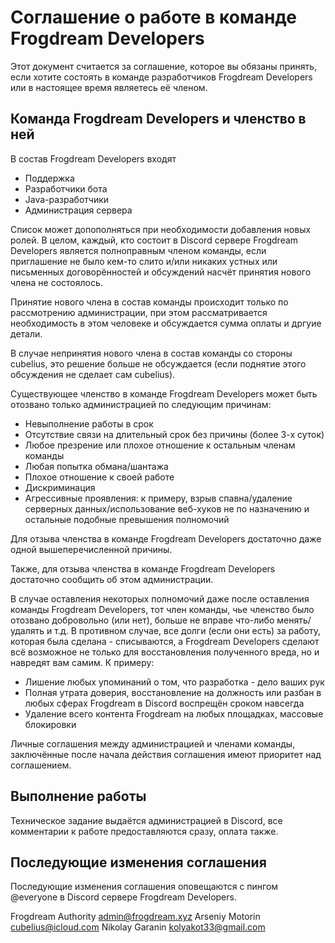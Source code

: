 # Соглашение о работе в команде Frogdream Developers
Этот документ считается за соглашение, которое вы обязаны принять, если хотите состоять в команде разработчиков Frogdream Developers или в настоящее время являетесь её членом.

## Команда Frogdream Developers и членство в ней

В состав Frogdream Developers входят
- Поддержка
- Разработчики бота
- Java-разработчики
- Администрация сервера

Список может допополняться при необходимости добавления новых ролей. В целом, каждый, кто состоит в Discord сервере Frogdream Developers является полноправным членом команды, если приглашение не было кем-то слито и/или никаких устных или письменных договорённостей и обсуждений насчёт принятия нового члена не состоялось.

Принятие нового члена в состав команды происходит только по рассмотрению администрации, при этом рассматривается необходимость в этом человеке и обсуждается сумма оплаты и дргуие детали.

В случае непринятия нового члена в состав команды со стороны cubelius, это решение больше не обсуждается (если поднятие этого обсуждения не сделает сам cubelius).

Существующее членство в команде Frogdream Developers может быть отозвано только администрацией по следующим причинам:

- Невыполнение работы в срок
- Отсутствие связи на длительный срок без причины (более 3-х суток)
- Любое презрение или плохое отношение к остальным членам команды
- Любая попытка обмана/шантажа
- Плохое отношение к своей работе
- Дискриминация
- Агрессивные проявления: к примеру, взрыв спавна/удаление серверных данных/использование веб-хуков не по назначению и остальные подобные превышения полномочий

Для отзыва членства в команде Frogdream Developers достаточно даже одной вышеперечисленной причины.

Также, для отзыва членства в команде Frogdream Developers достаточно сообщить об этом администрации. 

В случае оставления некоторых полномочий даже после оставления команды Frogdream Developers, тот член команды, чье членство было отозвано добровольно (или нет), больше не вправе что-либо менять/удалять и т.д. В противном случае, все долги (если они есть) за работу, которая была сделана - списываются, а Frogdream Developers сделают всё возможное не только для восстановления полученного вреда, но и навредят вам самим. К примеру:

- Лишение любых упоминаний о том, что разработка - дело ваших рук
- Полная утрата доверия, восстановление на должность или разбан в любых сферах Frogdream в Discord воспрещён сроком навсегда
- Удаление всего контента Frogdream на любых площадках, массовые блокировки


Личные соглашения между администрацией и членами команды, заключённые после начала действия соглашения имеют приоритет над соглашением.

## Выполнение работы

Техническое задание выдаётся администрацией в Discord, все комментарии к работе предоставляются сразу, оплата также.

## Последующие изменения соглашения

Последующие изменения соглашения оповещаются с пингом @everyone в Discord сервере Frogdream Developers.

Frogdream Authority <admin@frogdream.xyz>
Arseniy Motorin <cubelius@icloud.com>
Nikolay Garanin <kolyakot33@gmail.com>
